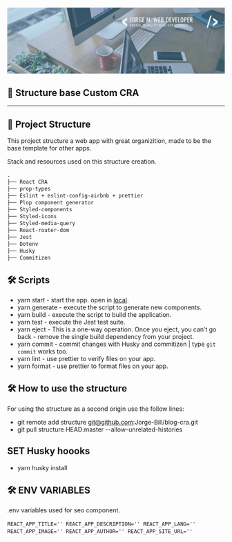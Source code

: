 <p align="center">
  <a href="https://jorgemendes.com.br/">
    <img src="https://github.com/Jorge-Bill/blog/blob/master/src/images/jorge_banner.png?raw=true">
  </a>
</p>

## 👾 Structure base Custom CRA

---

## 🚀 Project Structure

This project structure a web app with great organizition, made to be the base template for other apps.

Stack and resources used on this structure creation.

    .
    ├── React CRA
    ├── prop-types
    ├── Eslint + eslint-config-airbnb + prettier
    ├── Plop component generator
    ├── Styled-components
    ├── Styled-icons
    ├── Styled-media-query
    ├── React-router-dom
    ├── Jest
    ├── Dotenv
    ├── Husky
    ├── Commitizen

## 🛠 Scripts

- yarn start - start the app. open in [local](http://localhost:3000).
- yarn generate - execute the script to generate new components.
- yarn build - execute the script to build the application.
- yarn test - execute the Jest test suite.
- yarn eject - This is a one-way operation. Once you eject, you can’t go back - remove the single build dependency from your project.
- yarn commit - commit changes with Husky and commitizen | type `git commit` works too.
- yarn lint - use prettier to verify files on your app.
- yarn format - use prettier to format files on your app.

## 🛠 How to use the structure

For using the structure as a second origin use the follow lines:

- git remote add structure git@github.com:Jorge-Bill/blog-cra.git
- git pull structure HEAD:master --allow-unrelated-histories

## SET Husky hoooks

- yarn husky install

## 🛠 ENV VARIABLES

.env variables used for seo component.

`REACT_APP_TITLE='' REACT_APP_DESCRIPTION='' REACT_APP_LANG='' REACT_APP_IMAGE='' REACT_APP_AUTHOR='' REACT_APP_SITE_URL=''`
